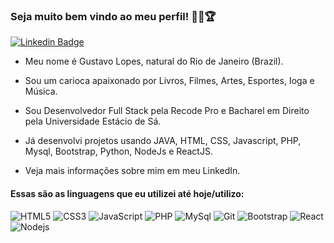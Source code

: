 ### Seja muito bem vindo ao meu perfil! 👋😄🏆

[![Linkedin Badge](https://img.shields.io/badge/-LinkedIn-blue?style=flat-square&logo=Linkedin&logoColor=white&link=https://www.linkedin.com/in/gustavolopesrj/)](https://www.linkedin.com/in/gustavolopesrj/)

- Meu nome é Gustavo Lopes, natural do Rio de Janeiro (Brazil).

- Sou um carioca apaixonado por Livros, Filmes, Artes, Esportes, Ioga e Música.

- Sou Desenvolvedor Full Stack pela Recode Pro e Bacharel em Direito pela Universidade Estácio de Sá.

- Já desenvolvi projetos usando JAVA, HTML, CSS, Javascript, PHP, Mysql, Bootstrap, Python, NodeJs e ReactJS. 

- Veja mais informações sobre mim em meu LinkedIn.

#### Essas são as linguagens que eu utilizei até hoje/utilizo:


![HTML5](https://img.shields.io/badge/-HTML5-%23E44D27?style=flat-square&logo=html5&logoColor=ffffff)
![CSS3](https://img.shields.io/badge/-CSS3-%231572B6?style=flat-square&logo=css3)
![JavaScript](https://img.shields.io/badge/-JavaScript-%23F7DF1C?style=flat-square&logo=javascript&logoColor=000000&labelColor=%23F7DF1C&color=%23FFCE5A)
![PHP](https://img.shields.io/badge/-PHP-8892BF?style=flat-square&logo=PHP&logoColor=ffffff)
![MySql](https://img.shields.io/badge/-mysql-%23F7DF1C?style=flat-square&logo=mysql&logoColor=00008b&labelColor=%00008b&color=%00008b)
![Git](https://img.shields.io/badge/-Git-%23F05032?style=flat-square&logo=git&logoColor=%23ffffff)
![Bootstrap](https://img.shields.io/badge/-Bootstrap-563D7C?style=flat-square&logo=Bootstrap)
![React](https://img.shields.io/badge/-React-%23F7DF1C?style=flat-square&logo=react&logoColor=ffffff&labelColor=blue&color=blue)
![Nodejs](https://img.shields.io/badge/-Nodejs-339933?style=flat-square&logo=Node.js&logoColor=ffffff)
